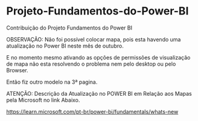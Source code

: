 # Projeto-Fundamentos-do-Power-BI
Contribuição do Projeto Fundamentos do Power BI

OBSERVAÇÃO: Não foi possível colocar mapa, pois esta havendo uma atualização no Power BI neste mês de outubro. 

E no momento mesmo ativando as opções de permissões de visualização de mapa não esta resolvendo o problema nem pelo desktop ou pelo Browser.

Então fiz outro modelo na 3ª pagina.

ATENÇÃO: Descrição da Atualização no POWER BI em Relação aos Mapas pela Microsoft no link Abaixo.

https://learn.microsoft.com/pt-br/power-bi/fundamentals/whats-new

